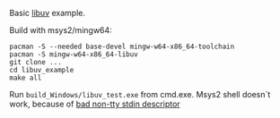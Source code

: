 Basic [libuv](https://github.com/joyent/libuv/) example.

Build with msys2/mingw64:

```
pacman -S --needed base-devel mingw-w64-x86_64-toolchain
pacman -S mingw-w64-x86_64-libuv
git clone ...
cd libuv_example
make all
```

Run `build_Windows/libuv_test.exe` from cmd.exe. Msys2 shell doesn`t work, because of [bad non-tty stdin descriptor](https://github.com/TypeStrong/ts-node/issues/1081)

